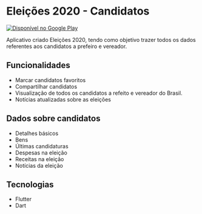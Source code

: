 # Eleições 2020 - Candidatos

[![Disponível no Google Play](https://abraveq.com.br/conferencia2019/wp-content/themes/abraveq-hotsite-2019/img/gplay.png)](https://play.google.com/store/apps/details?id=com.nada.eleicoes2020)

Aplicativo criado Eleições 2020, tendo como objetivo trazer todos os dados referentes aos candidatos a prefeiro e vereador.

## Funcionalidades

- Marcar candidatos favoritos
- Compartilhar candidatos
- Visualização de todos os candidatos a refeito e vereador do Brasil.
- Notícias atualizadas sobre as eleições

## Dados sobre candidatos

- Detalhes básicos
- Bens
- Últimas candidaturas
- Despesas na eleição
- Receitas na eleição
- Notícias da eleição

## Tecnologias

- Flutter
- Dart
